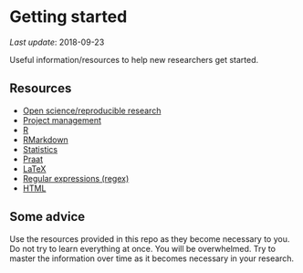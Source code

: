 
# Getting started

*Last update*: 2018-09-23

Useful information/resources to help new researchers get started.

## Resources

  - [Open science/reproducible research](01_resources_open_sci.md)
  - [Project management](02_resources_project_management.md)
  - [R](03_resources_r.md)
  - [RMarkdown](04_resources_rmarkdown.md)
  - [Statistics](05_resources_stats.md)
  - [Praat](06_resources_praat.md)
  - [LaTeX](07_resources_latex.md)
  - [Regular expressions (regex)](08_resources_regex.md)
  - [HTML](09_resources_html.md)

## Some advice

Use the resources provided in this repo as they become necessary to you.
Do not try to learn everything at once. You will be overwhelmed. Try to
master the information over time as it becomes necessary in your
research.

